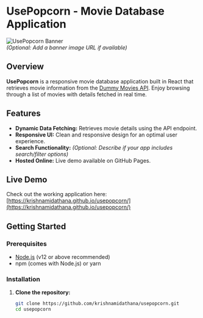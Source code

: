 # UsePopcorn - Movie Database Application

![UsePopcorn Banner](https://krishnamidathana.github.io/usepopcorn/banner.png)  
*(Optional: Add a banner image URL if available)*

## Overview
**UsePopcorn** is a responsive movie database application built in React that retrieves movie information from the [Dummy Movies API](https://dummyapi.online/api/movies). Enjoy browsing through a list of movies with details fetched in real time.

## Features
- **Dynamic Data Fetching:** Retrieves movie details using the API endpoint.
- **Responsive UI:** Clean and responsive design for an optimal user experience.
- **Search Functionality:** *(Optional: Describe if your app includes search/filter options)*
- **Hosted Online:** Live demo available on GitHub Pages.

## Live Demo
Check out the working application here:  
[https://krishnamidathana.github.io/usepopcorn/](https://krishnamidathana.github.io/usepopcorn/)

## Getting Started

### Prerequisites
- [Node.js](https://nodejs.org/) (v12 or above recommended)
- npm (comes with Node.js) or yarn

### Installation

1. **Clone the repository:**
   ```bash
   git clone https://github.com/krishnamidathana/usepopcorn.git
   cd usepopcorn
